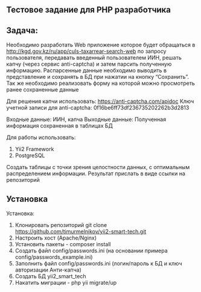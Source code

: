 ## Тестовое задание для PHP разработчика

## Задача:
Необходимо разработать Web приложение которое будет обращаться в http://kgd.gov.kz/ru/app/culs-taxarrear-search-web по запросу пользователя, передавать введенный пользователем ИИН, решать капчу (через сервис anti-captcha) и затем парсить полученную информацию. Распарсенные данные необходимо выводить в представление и сохранять в БД при нажатии на кнопку “Сохранить”. Так же необходимо реализовать форму на которой можно просмотреть ранее сохраненные данные

Для решения капчи использовать: https://anti-captcha.com/apidoc
Ключ учетной записи для anti-captcha: 0f16be6ff73df236735202262b3d2813

Входные данные: ИИН, капча
Выходные данные: Полученная информация сохраненная в таблицах БД

Для работы использовать:
1. Yii2 Framework
2. PostgreSQL

Создать таблицы с точки зрения целостности данных, с оптимальным распределением информации. Результат прислать в виде ссылки на репозиторий


## Установка

Установка:
1. Клонировать репозиторий git clone https://github.com/timurmelnikov/yii2-smart-tech.git
2. Настроить хост (Apache/Nginx)
2. Установить пакеты - composer install
3. Создать файл config/passwords.ini (на основании примера config/passwords_example.ini)
4. Заполнить файл config/passwords.ini (логин/пароль к БД и ключ авторизации Анти-капча)
5. Создать БД yii2_smart_tech
6. Накатить миграции - php yii migrate/up
